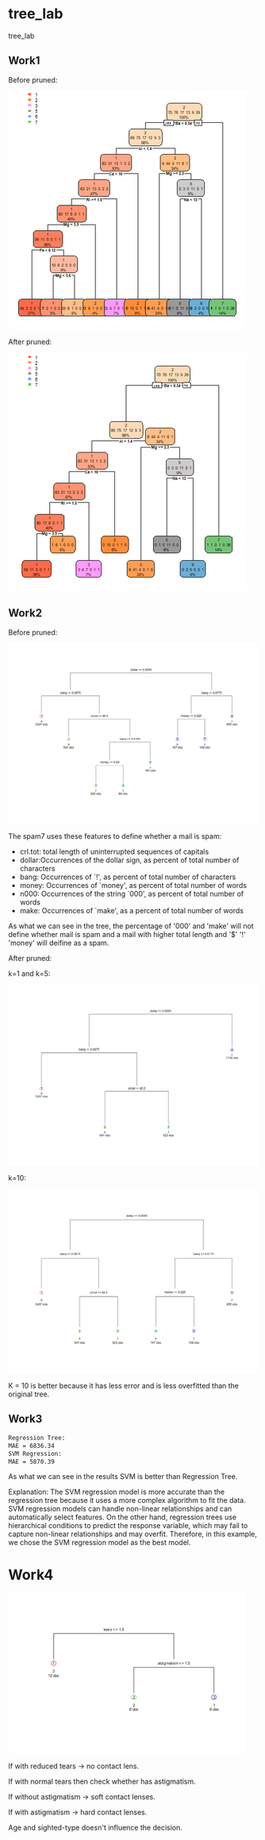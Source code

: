# tree_lab
tree_lab
## Work1
Before pruned:

![avatar](glass_tree.png)

After pruned:

![avatar](pruned_glass_tree.png)
## Work2
Before pruned:

![avatar](spam7_tree.png)

The spam7 uses these features to define whether a mail is spam:
* crl.tot: total length of uninterrupted sequences of capitals
* dollar:Occurrences of the dollar sign, as percent of total number of characters
* bang: Occurrences of `!', as percent of total number of characters
* money: Occurrences of `money', as percent of total number of words
* n000: Occurrences of the string `000', as percent of total number of words
* make: Occurrences of `make', as a percent of total number of words

As what we can see in the tree, the percentage of '000' and 'make' will not define whether mail is spam and a mail with higher total length and '$' '!' 'money' will deifine as a spam.

After pruned:

k=1 and k=5:

![avatar](pruned_spam7_tree5.png)

k=10:

![avatar](pruned_spam7_tree10.png)

K = 10 is better because it has less error and is less overfitted than the original tree.

## Work3
```
Regression Tree:
MAE = 6836.34
SVM Regression:
MAE = 5870.39
```

As what we can see in the results SVM is better than Regression Tree. 

Explanation: The SVM regression model is more accurate than the regression tree because it uses a more complex algorithm to fit the data. SVM regression models can handle non-linear relationships and can automatically select features. On the other hand, regression trees use hierarchical conditions to predict the response variable, which may fail to capture non-linear relationships and may overfit. Therefore, in this example, we chose the SVM regression model as the best model.

# Work4
![avatar](lens_tree.png)

If with reduced tears -> no contact lens.

If with normal tears then check whether has astigmatism.

If without astigmatism -> soft contact lenses.

If with astigmatism -> hard contact lenses.

Age and sighted-type doesn't influence the decision.
